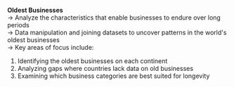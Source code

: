 **Oldest Businesses**</br>
-> Analyze the characteristics that enable businesses to endure over long periods </br>
-> Data manipulation and joining datasets to uncover patterns in the world's oldest businesses </br>
-> Key areas of focus include: </br>
1. Identifying the oldest businesses on each continent
2. Analyzing gaps where countries lack data on old businesses
3. Examining which business categories are best suited for longevity
